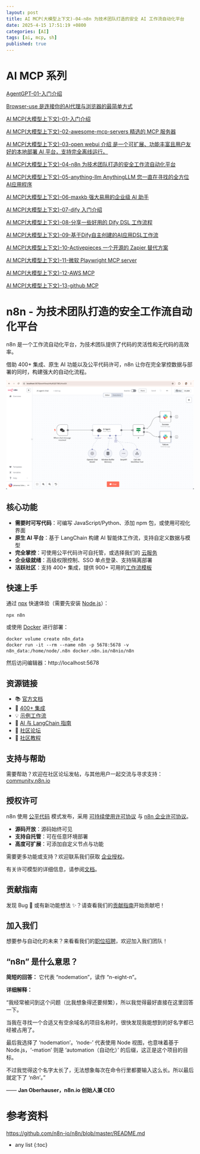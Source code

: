 ```yaml
---
layout: post
title: AI MCP(大模型上下文)-04-n8n 为技术团队打造的安全 AI 工作流自动化平台
date: 2025-4-15 17:51:19 +0800
categories: [AI]
tags: [ai, mcp, sh]
published: true
---
```


# AI MCP 系列

[AgentGPT-01-入门介绍](https://houbb.github.io/2025/04/03/ai-brower-agent-01-agentGPT)

[Browser-use 是连接你的AI代理与浏览器的最简单方式](https://houbb.github.io/2025/04/03/ai-brower-agent-02-browser-use)

[AI MCP(大模型上下文)-01-入门介绍](https://houbb.github.io/2025/04/15/ai-mcp-01-intro)

[AI MCP(大模型上下文)-02-awesome-mcp-servers 精选的 MCP 服务器](https://houbb.github.io/2025/04/15/ai-mcp-02-awesome-servers)

[AI MCP(大模型上下文)-03-open webui 介绍 是一个可扩展、功能丰富且用户友好的本地部署 AI 平台，支持完全离线运行。](https://houbb.github.io/2025/04/15/ai-mcp-03-open-webui)

[AI MCP(大模型上下文)-04-n8n 为技术团队打造的安全工作流自动化平台](https://houbb.github.io/2025/04/15/ai-mcp-04-n8n)

[AI MCP(大模型上下文)-05-anything-llm AnythingLLM 您一直在寻找的全方位AI应用程序](https://houbb.github.io/2025/04/15/ai-mcp-05-anything-llm)

[AI MCP(大模型上下文)-06-maxkb 强大易用的企业级 AI 助手](https://houbb.github.io/2025/04/15/ai-mcp-06-maxkb)

[AI MCP(大模型上下文)-07-dify 入门介绍](https://houbb.github.io/2025/04/15/ai-mcp-07-dify-intro)

[AI MCP(大模型上下文)-08-分享一些好用的 Dify DSL 工作流程](https://houbb.github.io/2025/04/15/ai-mcp-08-awesome-dify-workflow)

[AI MCP(大模型上下文)-09-基于Dify自主创建的AI应用DSL工作流](https://houbb.github.io/2025/04/15/ai-mcp-09-difyaia)

[AI MCP(大模型上下文)-10-Activepieces 一个开源的 Zapier 替代方案](https://houbb.github.io/2025/04/15/ai-mcp-10-activepieces)

[AI MCP(大模型上下文)-11-微软 Playwright MCP server](https://houbb.github.io/2025/04/15/ai-mcp-11-playwright-mcp)

[AI MCP(大模型上下文)-12-AWS MCP](https://houbb.github.io/2025/04/15/ai-mcp-12-aws-mcp)

[AI MCP(大模型上下文)-13-github MCP](https://houbb.github.io/2025/04/15/ai-mcp-13-github-mcp)

# n8n - 为技术团队打造的安全工作流自动化平台

n8n 是一个工作流自动化平台，为技术团队提供了代码的灵活性和无代码的高效率。

借助 400+ 集成、原生 AI 功能以及公平代码许可，n8n 让你在完全掌控数据与部署的同时，构建强大的自动化流程。

![n8n.io - 截图](https://raw.githubusercontent.com/n8n-io/n8n/master/assets/n8n-screenshot-readme.png)

## 核心功能

- **需要时可写代码**：可编写 JavaScript/Python、添加 npm 包，或使用可视化界面  
- **原生 AI 平台**：基于 LangChain 构建 AI 智能体工作流，支持自定义数据与模型  
- **完全掌控**：可使用公平代码许可自托管，或选择我们的 [云服务](https://app.n8n.cloud/login)  
- **企业级就绪**：高级权限控制、SSO 单点登录、支持隔离部署  
- **活跃社区**：支持 400+ 集成，提供 900+ 可用的[工作流模板](https://n8n.io/workflows)  

## 快速上手

通过 [npx](https://docs.n8n.io/hosting/installation/npm/) 快速体验（需要先安装 [Node.js](https://nodejs.org/en/)）：

```
npx n8n
```

或使用 [Docker](https://docs.n8n.io/hosting/installation/docker/) 进行部署：

```
docker volume create n8n_data
docker run -it --rm --name n8n -p 5678:5678 -v n8n_data:/home/node/.n8n docker.n8n.io/n8nio/n8n
```

然后访问编辑器：http://localhost:5678

## 资源链接

- 📚 [官方文档](https://docs.n8n.io)  
- 🔧 [400+ 集成](https://n8n.io/integrations)  
- 💡 [示例工作流](https://n8n.io/workflows)  
- 🤖 [AI 与 LangChain 指南](https://docs.n8n.io/langchain/)  
- 👥 [社区论坛](https://community.n8n.io)  
- 📖 [社区教程](https://community.n8n.io/c/tutorials/28)  

## 支持与帮助

需要帮助？欢迎在社区论坛发帖，与其他用户一起交流与寻求支持：  
[community.n8n.io](https://community.n8n.io)

## 授权许可

n8n 使用 [公平代码](https://faircode.io) 模式发布，采用 [可持续使用许可协议](https://github.com/n8n-io/n8n/blob/master/LICENSE.md) 与 [n8n 企业许可协议](https://github.com/n8n-io/n8n/blob/master/LICENSE_EE.md)。

- **源码开放**：源码始终可见  
- **支持自托管**：可在任意环境部署  
- **高度可扩展**：可添加自定义节点与功能  

需要更多功能或支持？欢迎联系我们获取 [企业授权](mailto:license@n8n.io)。

有关许可模型的详细信息，请参阅[文档](https://docs.n8n.io/reference/license/)。

## 贡献指南

发现 Bug 🐛 或有新功能想法 ✨？请查看我们的[贡献指南](https://github.com/n8n-io/n8n/blob/master/CONTRIBUTING.md)开始贡献吧！

## 加入我们

想要参与自动化的未来？来看看我们的[职位招聘](https://n8n.io/careers)，欢迎加入我们团队！

## “n8n” 是什么意思？

**简短的回答：** 它代表 “nodemation”，读作 “n-eight-n”。

**详细解释：**  

“我经常被问到这个问题（比我想象得还要频繁），所以我觉得最好直接在这里回答一下。

当我在寻找一个合适又有空余域名的项目名称时，很快发现我能想到的好名字都已经被占用了。

最后我选择了 ‘nodemation’。‘node-’ 代表使用 Node 视图，也意味着基于 Node.js，‘-mation’ 则是 ‘automation（自动化）’ 的后缀，这正是这个项目的目标。

不过我觉得这个名字太长了，无法想象每次在命令行里都要输入这么长。所以最后就定下了 ‘n8n’。”  

—— **Jan Oberhauser，n8n.io 创始人兼 CEO**

# 参考资料

https://github.com/n8n-io/n8n/blob/master/README.md

* any list
{:toc}